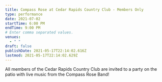 ```yaml
---
title: Compass Rose at Cedar Rapids Country Club - Members Only
type: performance
date: 2021-07-02
startTime: 6:00 PM
endTime: 9:00 PM
# Enter comma separated values.
venues:
  - " "
draft: false
publishDate: 2021-05-17T22:14:02.616Z
lastmod: 2021-05-17T22:14:02.629Z
---
```

All members of the Cedar Rapids Country Club are invited to a party on the patio with live music from the Compass Rose Band!